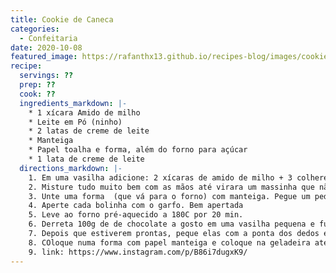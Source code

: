 ```yaml
---
title: Cookie de Caneca
categories: 
  - Confeitaria
date: 2020-10-08
featured_image: https://rafanthx13.github.io/recipes-blog/images/cookie-caneca.jpg
recipe:
  servings: ??
  prep: ??
  cook: ??
  ingredients_markdown: |-
    * 1 xícara Amido de milho 
    * Leite em Pó (ninho)
    * 2 latas de creme de leite
    * Manteiga
    * Papel toalha e forma, além do forno para açúcar
    * 1 lata de creme de leite
  directions_markdown: |-
    1. Em uma vasilha adicione: 2 xícaras de amido de milho + 3 colheres de sopa de leite em pó + 1/2 lata de leite condensado + 1 colher de sopa bem cheia de manteiga
    2. Misture tudo muito bem com as mãos até virara um massinha que não grude
    3. Unte uma forma  (que vá para o forno) com manteiga. Pegue um pedacinho de massa e faça uma bolinha.Faça isso com tudo
    4. Aperte cada bolinha com o garfo. Bem apertada
    5. Leve ao forno pré-aquecido a 180C por 20 min.
    6. Derreta 100g de de chocolate a gosto em uma vasilha pequena e funda (pois vai mergulhar os biscoitos)
    7. Depois que estiverem prontas, peque elas com a ponta dos dedos e passe no chocolate
    8. COloque numa forma com papel manteiga e coloque na geladeira até endurecer
    9. link: https://www.instagram.com/p/B86i7dugxK9/
---
```

